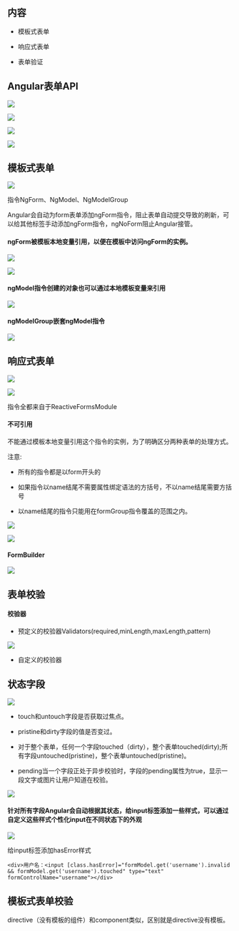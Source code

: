 ## 内容

* 模板式表单

* 响应式表单

* 表单验证

## 

## 

## Angular表单API

![](/assets/360截图20171024234630050.jpg)

![](/assets/360截图20171024234702839.jpg)

![](/assets/360截图20171024234903667.jpg)

![](/assets/360截图20171024235049273.jpg)

## 

## 模板式表单

![](/assets/360截图20171025002101919.jpg)

指令NgForm、NgModel、NgModelGroup

Angular会自动为form表单添加ngForm指令，阻止表单自动提交导致的刷新，可以给其他标签手动添加ngForm指令，ngNoForm阻止Angular接管。

#### ngForm被模板本地变量引用，以便在模板中访问ngForm的实例。

![](/assets/360截图20171025001434065.jpg)

![](/assets/360截图20171025002253141.jpg)

#### ngModel指令创建的对象也可以通过本地模板变量来引用

![](/assets/360截图20171125155542956.jpg)

#### ngModelGroup嵌套ngModel指令

![](/assets/360截图20171125160028710.jpg)

## 

## 响应式表单

![](/assets/360截图20171025085528204.jpg)

![](/assets/360截图20171025003216388.jpg)

指令全都来自于ReactiveFormsModule

#### 不可引用

不能通过模板本地变量引用这个指令的实例，为了明确区分两种表单的处理方式。

注意:

* 所有的指令都是以form开头的

* 如果指令以name结尾不需要属性绑定语法的方括号，不以name结尾需要方括号

* 以name结尾的指令只能用在formGroup指令覆盖的范围之内。

![](/assets/360截图20171025125449895.jpg)

![](/assets/360截图20171025125528991.jpg)

#### FormBuilder

![](/assets/360截图20171025130038237.jpg)

## 

## 表单校验

#### 校验器

* 预定义的校验器Validators\(required,minLength,maxLength,pattern\)

![](/assets/360截图20171025131200552.jpg)

* 自定义的校验器

## 

## 状态字段

![](/assets/360截图20171025142529067.jpg)

* touch和untouch字段是否获取过焦点。

* pristine和dirty字段的值是否变过。

* 对于整个表单，任何一个字段touched（dirty），整个表单touched\(dirty\);所有字段untouched\(pristine\)，整个表单untouched\(pristine\)。

* pending当一个字段正处于异步校验时，字段的pending属性为true，显示一段文字或图片让用户知道在校验。

![](/assets/360截图20171025143402423.jpg)

#### 针对所有字段Angular会自动根据其状态，给input标签添加一些样式，可以通过自定义这些样式个性化input在不同状态下的外观

![](/assets/360截图20171031160921809.jpg)

给input标签添加hasError样式

`<div>用户名：<input [class.hasError]="formModel.get('username').invalid && formModel.get('username').touched" type="text" formControlName="username"></div>`

## 模板式表单校验

directive（没有模板的组件）和component类似，区别就是directive没有模板。

